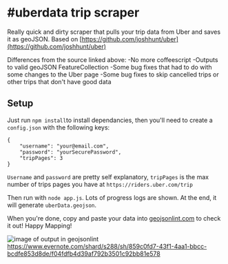 # #uberdata trip scraper

Really quick and dirty scraper that pulls your trip data from Uber and saves it as geoJSON.  Based on [https://github.com/joshhunt/uber](https://github.com/joshhunt/uber)

Differences from the source linked above:
-No more coffeescript
-Outputs to valid geoJSON FeatureCollection
-Some bug fixes that had to do with some changes to the Uber page
-Some bug fixes to skip cancelled trips or other trips that don't have good data

## Setup

Just run `npm install`to install dependancies, then you'll need to create a `config.json` with the following keys:

```
{
    "username": "your@email.com",
    "password": "yourSecurePassword",
    "tripPages": 3
}
```

`Username` and `password` are pretty self explanatory, `tripPages` is the max number of trips pages you have at `https://riders.uber.com/trip`

Then run with `node app.js`. Lots of progress logs are shown. At the end, it will generate `uberData.geojson`.  

When you're done, copy and paste your data into [geojsonlint.com](geojsonlint.com) to check it out!  Happy Mapping!

![image of output in geojsonlint](https://www.evernote.com/shard/s288/sh/859c0fd7-43f1-4aa1-bbcc-bcdfe853d8de/f04fdfb4d39af792b3501c92bb81e578)https://www.evernote.com/shard/s288/sh/859c0fd7-43f1-4aa1-bbcc-bcdfe853d8de/f04fdfb4d39af792b3501c92bb81e578
